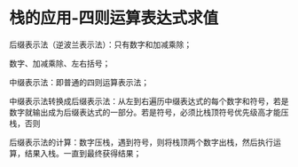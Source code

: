 # 栈的应用-四则运算表达式求值

后缀表示法（逆波兰表示法）：只有数字和加减乘除；

数字、加减乘除、左右括号；

中缀表示法：即普通的四则运算表示法；

中缀表示法转换成后缀表示法：从左到右遍历中缀表达式的每个数字和符号，若是数字就输出成为后缀表达式的一部分。若是符号，必须比栈顶符号优先级高才能压栈，否则

后缀表示法的计算：数字压栈，遇到符号，则将栈顶两个数字出栈，然后执行运算，结果入栈。一直到最终获得结果；

